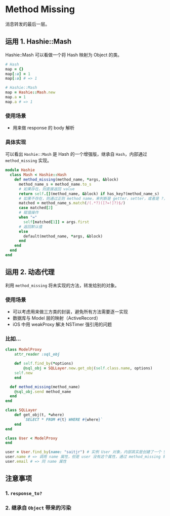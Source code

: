 # Method Missing

消息转发的最后一层。

## 运用 1. Hashie::Mash

Hashie::Mash 可以看做一个将 Hash 映射为 Object 的类。

```ruby
# Hash
map = {}
map[:a] = 1
map[:a] # => 1

# Hashie::Mash
map = Hashie::Mash.new
map.a = 1
map.a # => 1
```

### 使用场景

- 用来做 response 的 body 解析

### 具体实现

可以看出 `Hashie::Mash` 是 Hash 的一个增强版，继承自 `Hash`，内部通过 `method_missing` 实现。

```ruby
module Hashie
  class Mash < Hashie::Hash
    def method_missing(method_name, *args, &block)
      method_name_s = method_name.to_s
      # 如果存在，则直接返回 value
      return self.[](method_name, &block) if has_key?(method_name_s)
      # 如果不存在，则通过正则 method name，来判断是 getter，setter，或者是 ?，! 等
      matched = method_name_s.match(/(.*?)([?=!]?)$/)
      case matched[2]
      # 赋值操作
      when "="
        self[matched[1]] = args.first
      # 返回默认值
      else
        default(method_name, *args, &block)
      end
    end
  end
end
```

## 运用 2. 动态代理

利用 `method_missing` 将未实现的方法，转发给别的对象。

### 使用场景

- 可以考虑用来做三方类的封装，避免所有方法需要逐一实现
- 数据库与 Model 层的映射（ActiveRecord）
- iOS 中用 weakProxy 解决 NSTimer 强引用的问题

### 比如...

```ruby
class ModelProxy
	attr_reader :sql_obj

	def self.find_by(*options)
		@sql_obj = SQLLayer.new.get_obj(self.class.name, options)
    self.new
	end

  def method_missing(method_name)
    @sql_obj.send method_name
  end
end

class SQLLayer
	def get_obj(t, *where)
		`SELECT * FROM #{t} WHERE #{where}`
	end
end

class User < ModelProxy
end

user = User.find_by(name: "saitjr") # 实例 User 对象，内部其实是创建了一个 SQL 的对象
user.name # => 调用 name 属性，但是 user 没有这个属性，通过 method_missing 转发给 SQL 对象处理
user.email # => 同 name 属性

```

## 注意事项

### 1. `response_to?`


### 2. 继承自 `Object` 带来的污染
